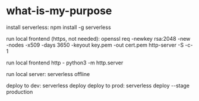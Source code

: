 # what-is-my-purpose

install serverless:  npm install -g serverless       

run local frontend (https, not needed):
openssl req -newkey rsa:2048 -new -nodes -x509 -days 3650 -keyout key.pem -out cert.pem
http-server -S -c-1

run local frontend http - python3 -m http.server

run local server: serverless offline

deploy to dev: serverless deploy 
deploy to prod: serverless deploy  --stage production

